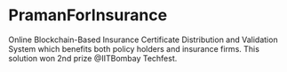 # PramanForInsurance
Online Blockchain-Based Insurance Certificate Distribution and Validation System which benefits both policy holders and insurance firms. This solution won 2nd prize @IITBombay Techfest.
